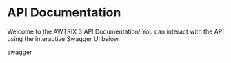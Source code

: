 # API Documentation

Welcome to the AWTRIX 3 API Documentation! 
You can interact with the API using the interactive Swagger UI below.

[swagger](https://galadril.github.io/awtrix3/swagger/awtrix3.swagger.json)
